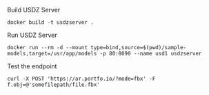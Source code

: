 Build USDZ Server
```
docker build -t usdzserver .
```

Run USDZ Server
```
docker run --rm -d --mount type=bind,source=$(pwd)/sample-models,target=/usr/app/models -p 80:8090 --name usd1 usdzserver
```

Test the endpoint
```
curl -X POST 'https://ar.portfo.io/?mode=fbx' -F f.obj=@'somefilepath/file.fbx'
```